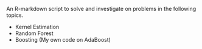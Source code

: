An R-markdown script to solve and investigate on problems in the following topics.

- Kernel Estimation
- Random Forest
- Boosting (My own code on AdaBoost)
